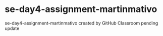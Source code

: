# se-day4-assignment-martinmativo
se-day4-assignment-martinmativo created by GitHub Classroom
pending update
